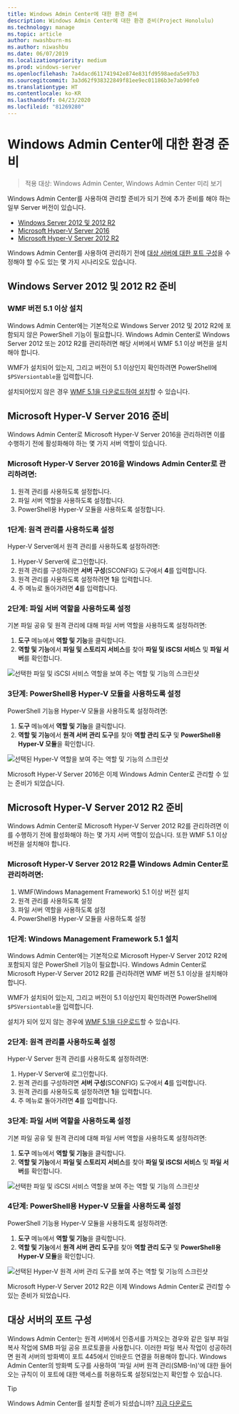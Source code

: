 ```yaml
---
title: Windows Admin Center에 대한 환경 준비
description: Windows Admin Center에 대한 환경 준비(Project Honolulu)
ms.technology: manage
ms.topic: article
author: nwashburn-ms
ms.author: niwashbu
ms.date: 06/07/2019
ms.localizationpriority: medium
ms.prod: windows-server
ms.openlocfilehash: 7a4dacd611741942e874e831fd9598aeda5e97b3
ms.sourcegitcommit: 3a3d62f938322849f81ee9ec01186b3e7ab90fe0
ms.translationtype: HT
ms.contentlocale: ko-KR
ms.lasthandoff: 04/23/2020
ms.locfileid: "81269280"
---
```

# <a name="prepare-your-environment-for-windows-admin-center"></a>Windows Admin Center에 대한 환경 준비

> 적용 대상: Windows Admin Center, Windows Admin Center 미리 보기

Windows Admin Center를 사용하여 관리할 준비가 되기 전에 추가 준비를 해야 하는 일부 Server 버전이 있습니다.

- [Windows Server 2012 및 2012 R2](#prepare-windows-server-2012-and-2012-r2)
- [Microsoft Hyper-V Server 2016](#prepare-microsoft-hyper-v-server-2016)
- [Microsoft Hyper-V Server 2012 R2](#prepare-microsoft-hyper-v-server-2012-r2)

Windows Admin Center를 사용하여 관리하기 전에 [대상 서버에 대한 포트 구성](#port-configuration-on-the-target-server)을 수정해야 할 수도 있는 몇 가지 시나리오도 있습니다.

## <a name="prepare-windows-server-2012-and-2012-r2"></a>Windows Server 2012 및 2012 R2 준비

### <a name="install-wmf-version-51-or-higher"></a>WMF 버전 5.1 이상 설치

Windows Admin Center에는 기본적으로 Windows Server 2012 및 2012 R2에 포함되지 않은 PowerShell 기능이 필요합니다. Windows Admin Center로 Windows Server 2012 또는 2012 R2를 관리하려면 해당 서버에서 WMF 5.1 이상 버전을 설치해야 합니다.

WMF가 설치되어 있는지, 그리고 버전이 5.1 이상인지 확인하려면 PowerShell에 `$PSVersiontable`을 입력합니다.

설치되어있지 않은 경우 [WMF 5.1을 다운로드하여 설치](https://docs.microsoft.com/powershell/wmf/setup/install-configure)할 수 있습니다.

## <a name="prepare-microsoft-hyper-v-server-2016"></a>Microsoft Hyper-V Server 2016 준비

Windows Admin Center로 Microsoft Hyper-V Server 2016을 관리하려면 이를 수행하기 전에 활성화해야 하는 몇 가지 서버 역할이 있습니다.

### <a name="to-manage-microsoft-hyper-v-server-2016-with-windows-admin-center"></a>Microsoft Hyper-V Server 2016을 Windows Admin Center로 관리하려면:

1. 원격 관리를 사용하도록 설정합니다.
2. 파일 서버 역할을 사용하도록 설정합니다.
3. PowerShell용 Hyper-V 모듈을 사용하도록 설정합니다.

### <a name="step-1-enable-remote-management"></a>**1단계:** 원격 관리를 사용하도록 설정

Hyper-V Server에서 원격 관리를 사용하도록 설정하려면:

1. Hyper-V Server에 로그인합니다.
2. 원격 관리를 구성하려면 **서버 구성**(SCONFIG) 도구에서 **4**를 입력합니다.
3. 원격 관리를 사용하도록 설정하려면 **1**을 입력합니다.
4. 주 메뉴로 돌아가려면 **4**를 입력합니다.

### <a name="step-2-enable-file-server-role"></a>**2단계:** 파일 서버 역할을 사용하도록 설정

기본 파일 공유 및 원격 관리에 대해 파일 서버 역할을 사용하도록 설정하려면:

1. **도구** 메뉴에서 **역할 및 기능**을 클릭합니다.
2. **역할 및 기능**에서 **파일 및 스토리지 서비스**를 찾아 **파일 및 iSCSI 서비스** 및 **파일 서버**를 확인합니다.

![선택한 파일 및 iSCSI 서비스 역할을 보여 주는 역할 및 기능의 스크린샷](../media/prepare-environment/c6c30b812d96afcc1edcdb6f52f0e13c.png)

### <a name="step-3-enable-hyper-v-module-for-powershell"></a>**3단계:** PowerShell용 Hyper-V 모듈을 사용하도록 설정

PowerShell 기능용 Hyper-V 모듈을 사용하도록 설정하려면:

1. **도구** 메뉴에서 **역할 및 기능**을 클릭합니다.
2. **역할 및 기능**에서 **원격 서버 관리 도구**를 찾아 **역할 관리 도구** 및 **PowerShell용 Hyper-V 모듈**을 확인합니다.

![선택된 Hyper-V 역할을 보여 주는 역할 및 기능의 스크린샷](../media/prepare-environment/7ab0999602b7083733525bd0c1ba2747.png)

Microsoft Hyper-V Server 2016은 이제 Windows Admin Center로 관리할 수 있는 준비가 되었습니다.

## <a name="prepare-microsoft-hyper-v-server-2012-r2"></a>Microsoft Hyper-V Server 2012 R2 준비

Windows Admin Center로 Microsoft Hyper-V Server 2012 R2를 관리하려면 이를 수행하기 전에 활성화해야 하는 몇 가지 서버 역할이 있습니다.  또한 WMF 5.1 이상 버전을 설치해야 합니다.

### <a name="to-manage-microsoft-hyper-v-server-2012-r2-with-windows-admin-center"></a>Microsoft Hyper-V Server 2012 R2를 Windows Admin Center로 관리하려면:

1. WMF(Windows Management Framework) 5.1 이상 버전 설치
2. 원격 관리를 사용하도록 설정
3. 파일 서버 역할을 사용하도록 설정
4. PowerShell용 Hyper-V 모듈을 사용하도록 설정

### <a name="step-1-install-windows-management-framework-51"></a>1단계: Windows Management Framework 5.1 설치

Windows Admin Center에는 기본적으로 Microsoft Hyper-V Server 2012 R2에 포함되지 않은 PowerShell 기능이 필요합니다. Windows Admin Center로 Microsoft Hyper-V Server 2012 R2를 관리하려면 WMF 버전 5.1 이상을 설치해야 합니다.

WMF가 설치되어 있는지, 그리고 버전이 5.1 이상인지 확인하려면 PowerShell에 `$PSVersiontable`을 입력합니다. 

설치가 되어 있지 않는 경우에 [WMF 5.1을 다운로드](https://docs.microsoft.com/powershell/wmf/setup/install-configure)할 수 있습니다.

### <a name="step-2-enable-remote-management"></a>2단계: 원격 관리를 사용하도록 설정

Hyper-V Server 원격 관리를 사용하도록 설정하려면:

1. Hyper-V Server에 로그인합니다.
2. 원격 관리를 구성하려면 **서버 구성**(SCONFIG) 도구에서 **4**를 입력합니다.
3. 원격 관리를 사용하도록 설정하려면 **1**을 입력합니다.
4. 주 메뉴로 돌아가려면 **4**를 입력합니다.

### <a name="step-3-enable-file-server-role"></a>3단계: 파일 서버 역할을 사용하도록 설정

기본 파일 공유 및 원격 관리에 대해 파일 서버 역할을 사용하도록 설정하려면:

1. **도구** 메뉴에서 **역할 및 기능**을 클릭합니다.
2. **역할 및 기능**에서 **파일 및 스토리지 서비스**를 찾아 **파일 및 iSCSI 서비스** 및 **파일 서버**를 확인합니다.

![선택한 파일 및 iSCSI 서비스 역할을 보여 주는 역할 및 기능의 스크린샷](../media/prepare-environment/c6c30b812d96afcc1edcdb6f52f0e13c.png)

### <a name="step-4-enable-hyper-v-module-for-powershell"></a>4단계: PowerShell용 Hyper-V 모듈을 사용하도록 설정

PowerShell 기능용 Hyper-V 모듈을 사용하도록 설정하려면:

1. **도구** 메뉴에서 **역할 및 기능**을 클릭합니다.
2. **역할 및 기능**에서 **원격 서버 관리 도구**를 찾아 **역할 관리 도구** 및 **PowerShell용 Hyper-V 모듈**을 확인합니다.

![선택된 Hyper-V 원격 서버 관리 도구를 보여 주는 역할 및 기능의 스크린샷](../media/prepare-environment/7ab0999602b7083733525bd0c1ba2747.png)

Microsoft Hyper-V Server 2012 R2은 이제 Windows Admin Center로 관리할 수 있는 준비가 되었습니다.

## <a name="port-configuration-on-the-target-server"></a>대상 서버의 포트 구성

Windows Admin Center는 원격 서버에서 인증서를 가져오는 경우와 같은 일부 파일 복사 작업에 SMB 파일 공유 프로토콜을 사용합니다. 이러한 파일 복사 작업이 성공하려면 원격 서버의 방화벽이 포트 445에서 인바운드 연결을 허용해야 합니다.  Windows Admin Center의 방화벽 도구를 사용하여 '파일 서버 원격 관리(SMB-In)'에 대한 들어오는 규칙이 이 포트에 대한 액세스를 허용하도록 설정되었는지 확인할 수 있습니다.

> [!Tip]
> Windows Admin Center를 설치할 준비가 되셨습니까? [지금 다운로드](https://docs.microsoft.com/windows-server/manage/windows-admin-center/understand/windows-admin-center#download-now)

